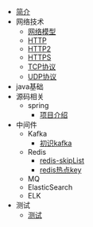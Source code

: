 * [简介](/)
* 网络技术
  * [网络模型](network/netmodel)
  * [HTTP](network/http)
  * [HTTP2](network/http2)
  * [HTTPS](network/https)
  * [TCP协议](network/tcp)
  * [UDP协议](network/udp)
* java基础
* 源码相关
  * spring
    * [项目介绍](originSource/spring/overview)
* 中间件
  * Kafka
    * [初识kafka]()
  * Redis
    * [redis-skipList](middleware/redis/redis-skiplist)
    * [redis热点key](middile/../middleware/redis/redis-hotkey.md)
  * MQ
  * ElasticSearch
  * ELK
* 测试
  * [测试](tools/GenBankCard.md) 